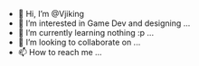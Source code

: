 - 👋 Hi, I’m @Vjiking
- 👀 I’m interested in Game Dev and designing ...
- 🌱 I’m currently learning nothing :p ...
- 💞️ I’m looking to collaborate on ...
- 📫 How to reach me ...

<!---
Vjiking/Vjiking is a ✨ special ✨ repository because its `README.md` (this file) appears on your GitHub profile.
You can click the Preview link to take a look at your changes.
--->
